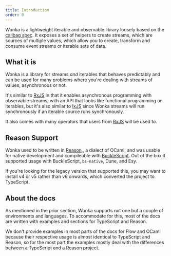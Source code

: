 ```yaml
---
title: Introduction
order: 0
---
```


Wonka is a lightweight iterable and observable library loosely based on
the [callbag spec](https://github.com/callbag/callbag). It exposes a set of helpers to create streams,
which are sources of multiple values, which allow you to create, transform
and consume event streams or iterable sets of data.

## What it is

Wonka is a library for streams _and_ iterables that behaves predictably
and can be used for many problems where you're dealing with streams of
values, asynchronous or not.

It's similar to [RxJS](https://github.com/ReactiveX/rxjs) in that it enables asynchronous programming with
observable streams, with an API that looks like functional programming on
iterables, but it's also similar to [IxJS](https://github.com/ReactiveX/IxJS) since Wonka streams will run
synchronously if an iterable source runs synchronously.

It also comes with many operators that users from [RxJS](https://github.com/ReactiveX/rxjs) will be used to.

## Reason Support

Wonka used to be written in [Reason](https://reasonml.github.io/),, a dialect of OCaml, and was usable
for native development and compileable with [BuckleScript](https://bucklescript.github.io).
Out of the box it supported usage with BuckleScript, `bs-native`, Dune, and Esy.

If you're looking for the legacy version that supported this, you may want to install v4 or v5 rather
than v6 onwards, which converted the project to TypeScript.

## About the docs

As mentioned in the prior section, Wonka supports not one but a couple of
environments and languages. To accommodate for this, most of the docs
are written with examples and sections for TypeScript and Reason.

We don't provide examples in most parts of the docs for Flow and OCaml because
their respective usage is almost identical to TypeScript and Reason, so for
the most part the examples mostly deal with the differences between a
TypeScript and a Reason project.
